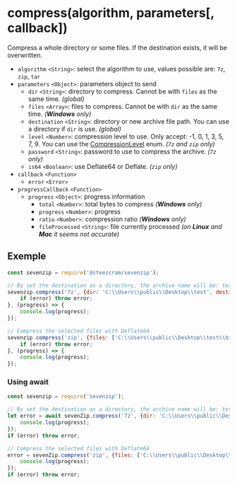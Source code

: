 # compress(algorithm, parameters[, callback])

Compress a whole directory or some files. If the destination exists, it will be overwritten.

- `algorithm` `<String>`: select the algorithm to use, values possible are: `7z`, `zip`, `tar`
- `parameters` `<Object>`: parameters object to send
    - `dir` `<String>`: directory to compress. Cannot be with `files` as the same time. _(global)_
    - `files` `<Array>`: files to compress. Cannot be with `dir` as the same time. _(**Windows** only)_
    - `destination` `<String>`: directory or new archive file path. You can use a directory if `dir` is use. _(global)_
    - `level` `<Number>`: compression level to use. Only accept: -1, 0, 1, 3, 5, 7, 9. You can use the [CompressionLevel](https://github.com/SteezCram/sevenzip/blob/main/docs/CompressionLevel.md) enum. _(`7z` and `zip` only)_
    - `password` `<String>`: password to use to compress the archive. _(`7z` only)_
    - `is64` `<Boolean>`: use Deflate64 or Deflate. _(`zip` only)_
- `callback` `<Function>`
    - `error` `<Error>`
- `progressCallback` `<Function>`
    - `progress` `<Object>`: progress information
        - `total` `<Number>`: total bytes to compress _(**Windows** only)_
        - `progress` `<Number>`: progress
        - `ratio` `<Number>`: compression ratio _(**Windows** only)_
        - `fileProcessed` `<String>`: file currently processed _(on **Linux** and **Mac** it seems not accurate)_

## Exemple
```js
const sevenzip = require('@steezcram/sevenzip');

// By set the destination as a directory, the archive name will be: test.7z
sevenzip.compress('7z', {dir: 'C:\\Users\\public\\Desktop\\test', destination: 'C:\\Users\\tcroi\\Desktop\\'}, (error) => {
    if (error) throw error;
}, (progress) => {
    console.log(progress);
});

// Compress the selected files with Deflate64
sevenzip.compress('zip', {files: ['C:\\Users\\public\\Desktop\\test\\bigtxt.txt', 'C:\\Users\\public\\Desktop\\test\\bigmp4.mp4'], destination: 'C:\\Users\\tcroi\\Desktop\\test.zip', is64: true}, (error) => {
    if (error) throw error;
}, (progress) => {
    console.log(progress);
});
```

### Using await
```js
const sevenzip = require('sevenzip');

// By set the destination as a directory, the archive name will be: test.7z
let error = await sevenZip.compress('7z', {dir: 'C:\\Users\\public\\Desktop\\test', destination: 'C:\\Users\\tcroi\\Desktop\\'}, null, (progress) => {
    console.log(progress);
});
if (error) throw error;

// Compress the selected files with Deflate64
error = sevenZip.compress('zip', {files: ['C:\\Users\\public\\Desktop\\test\\bigtxt.txt', 'C:\\Users\\public\\Desktop\\test\\bigmp4.mp4'], destination: 'C:\\Users\\tcroi\\Desktop\\test.zip', is64: true}, null, (progress) => {
    console.log(progress);
});
if (error) throw error;
```
